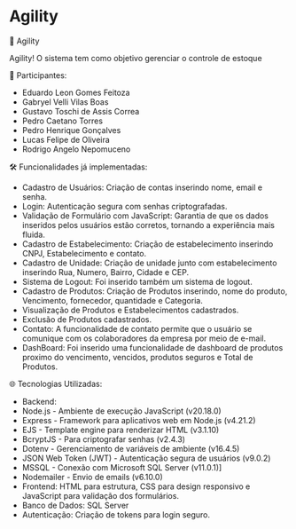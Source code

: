 # Agility

🚀 Agility

Agility! O sistema tem como objetivo gerenciar o controle de estoque

👥 Participantes:

- Eduardo Leon Gomes Feitoza
- Gabryel Velli Vilas Boas
- Gustavo Toschi de Assis Correa
- Pedro Caetano Torres
- Pedro Henrique Gonçalves
- Lucas Felipe de Oliveira
- Rodrigo Angelo Nepomuceno

🛠 Funcionalidades já implementadas:
- Cadastro de Usuários: Criação de contas inserindo nome, email e senha.
- Login: Autenticação segura com senhas criptografadas.
- Validação de Formulário com JavaScript​: Garantia de que os dados inseridos pelos usuários estão corretos, tornando a experiência mais fluida.
- Cadastro de Estabelecimento: Criação de estabelecimento inserindo CNPJ, Estabelecimento e contato.
- Cadastro de Unidade: Criação de unidade junto com estabelecimento inserindo Rua, Numero, Bairro, Cidade e CEP.
- Sistema de Logout: Foi inserido também um sistema de logout.
- Cadastro de Produtos: Criação de Produtos inserindo, nome do produto, Vencimento, fornecedor, quantidade e Categoria.
- Visualização de Produtos e Estabelecimentos cadastrados.
- Exclusão de Produtos cadastrados.
- Contato: A funcionalidade de contato permite que o usuário se comunique com os colaboradores da empresa por meio de e-mail.
- DashBoard: Foi inserido uma funcionalidade de dashboard de produtos proximo do vencimento, vencidos, produtos seguros e Total de Produtos.
  
🌐 Tecnologias Utilizadas:
- Backend:
- Node.js - Ambiente de execução JavaScript (v20.18.0)
- Express - Framework para aplicativos web em Node.js (v4.21.2)
- EJS - Template engine para renderizar HTML (v3.1.10)
- BcryptJS - Para criptografar senhas (v2.4.3)
- Dotenv - Gerenciamento de variáveis de ambiente (v16.4.5)
- JSON Web Token (JWT) - Autenticação segura de usuários (v9.0.2)
- MSSQL - Conexão com Microsoft SQL Server (v11.0.1)]
- Nodemailer - Envio de emails (v6.10.0)
- Frontend: HTML para estrutura, CSS para design responsivo e JavaScript para validação dos formulários.
- Banco de Dados: SQL Server
- Autenticação: Criação de tokens para login seguro.
